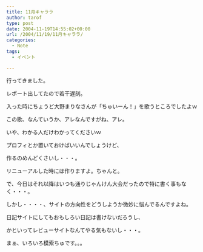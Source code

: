 ```yaml
---
title: 11月キャララ
author: tarof
type: post
date: 2004-11-19T14:55:02+00:00
url: /2004/11/19/11月キャララ/
categories:
  - Note
tags:
  - イベント

---
```

行ってきました。

レポート出してたので若干遅刻。
  
入った時にちょうど大野まりなさんが「ちゅいーん！」を歌うところでしたよｗ
  
この歌、なんていうか、アレなんですがね、アレ。

いや、わかる人だけわかってくださいｗ
  
プロフィとか置いておけばいいんでしょうけど、
  
作るのめんどくさいし・・・。
  
リニューアルした時には作りますよ。ちゃんと。

で、今日はそれ以降はいつも通りじゃんけん大会だったので特に書く事もなく・・・。

しかし・・・・、サイトの方向性をどうしようか微妙に悩んでるんですよね。
  
日記サイトにしてもおもしろい日記は書けないだろうし、
  
かといってレビューサイトなんてやる気もないし・・・。

まぁ、いろいろ模索ちゅです。。。